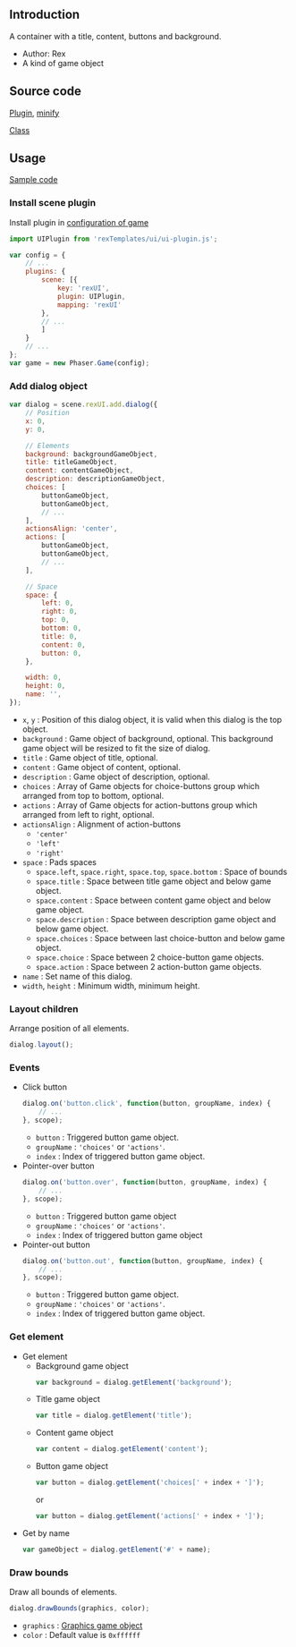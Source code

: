 ## Introduction

A container with a title, content, buttons and background.

- Author: Rex
- A kind of game object

## Source code

[Plugin](https://github.com/rexrainbow/phaser3-rex-notes/blob/master/templates/ui/ui-plugin.js), [minify](https://github.com/rexrainbow/phaser3-rex-notes/blob/master/plugins/dist/rexuiplugin.min.js)

[Class](https://github.com/rexrainbow/phaser3-rex-notes/blob/master/templates/ui/dialog/Dialog.js)

## Usage

[Sample code](https://github.com/rexrainbow/phaser3-rex-notes/tree/master/examples/ui-dialog)

### Install scene plugin

Install plugin in [configuration of game](game.md#configuration)

```javascript
import UIPlugin from 'rexTemplates/ui/ui-plugin.js';

var config = {
    // ...
    plugins: {
        scene: [{
            key: 'rexUI',
            plugin: UIPlugin,
            mapping: 'rexUI'
        },
        // ...
        ]
    }
    // ...
};
var game = new Phaser.Game(config);
```

### Add dialog object

```javascript
var dialog = scene.rexUI.add.dialog({
    // Position
    x: 0,
    y: 0,

    // Elements
    background: backgroundGameObject,
    title: titleGameObject,
    content: contentGameObject,
    description: descriptionGameObject,
    choices: [
        buttonGameObject,
        buttonGameObject,
        // ...
    ],
    actionsAlign: 'center',
    actions: [
        buttonGameObject,
        buttonGameObject,
        // ...
    ],

    // Space
    space: {
        left: 0,
        right: 0,
        top: 0,
        bottom: 0,
        title: 0,
        content: 0,
        button: 0,
    },

    width: 0,
    height: 0,
    name: '',
});
```

- `x`, `y` : Position of this dialog object, it is valid when this dialog is the top object.
- `background` : Game object of background, optional. This background game object will be resized to fit the size of dialog.
- `title` : Game object of title, optional.
- `content` : Game object of content, optional.
- `description` : Game object of description, optional.
- `choices` : Array of Game objects for choice-buttons group which arranged from top to bottom, optional.
- `actions` : Array of Game objects for action-buttons group which arranged from left to right, optional.
- `actionsAlign` : Alignment of action-buttons
    - `'center'`
    - `'left'`
    - `'right'`
- `space` : Pads spaces
    - `space.left`, `space.right`, `space.top`, `space.bottom` : Space of bounds
    - `space.title` : Space between title game object and below game object.
    - `space.content` : Space between content game object and below game object.
    - `space.description` : Space between description game object and below game object.
    - `space.choices` : Space between last choice-button and below game object.
    - `space.choice` : Space between 2 choice-button game objects.
    - `space.action` : Space between 2 action-button game objects.
- `name` : Set name of this dialog.
- `width`, `height` : Minimum width, minimum height.

### Layout children

Arrange position of all elements.

```javascript
dialog.layout();
```

### Events

- Click button
    ```javascript
    dialog.on('button.click', function(button, groupName, index) {
        // ...
    }, scope);
    ```
    - `button` : Triggered button game object.
    - `groupName` : `'choices'` or `'actions'`.
    - `index` : Index of triggered button game object.
- Pointer-over button
    ```javascript
    dialog.on('button.over', function(button, groupName, index) {
        // ...
    }, scope);
    ```
    - `button` : Triggered button game object
    - `groupName` : `'choices'` or `'actions'`.
    - `index` : Index of triggered button game object
- Pointer-out button
    ```javascript
    dialog.on('button.out', function(button, groupName, index) {
        // ...
    }, scope);
    ```
    - `button` : Triggered button game object.
    - `groupName` : `'choices'` or `'actions'`.
    - `index` : Index of triggered button game object.

### Get element

- Get element
    - Background game object
        ```javascript
        var background = dialog.getElement('background');
        ```
    - Title game object
        ```javascript
        var title = dialog.getElement('title');
        ```
    - Content game object
        ```javascript
        var content = dialog.getElement('content');
        ```
    - Button game object
        ```javascript
        var button = dialog.getElement('choices[' + index + ']');
        ```
        or
        ```javascript
        var button = dialog.getElement('actions[' + index + ']');
        ```        
- Get by name
    ```javascript
    var gameObject = dialog.getElement('#' + name);
    ```

### Draw bounds

Draw all bounds of elements.

```javascript
dialog.drawBounds(graphics, color);
```

- `graphics` : [Graphics game object](graphics.md)
- `color` : Default value is `0xffffff`
